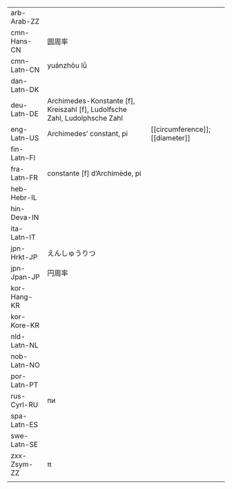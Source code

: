 | | | |
|-|-|-|
| arb-Arab-ZZ |  |  |
| cmn-Hans-CN | 圆周率 |  |
| cmn-Latn-CN | yuánzhōu lǜ |  |
| dan-Latn-DK |  |  |
| deu-Latn-DE | Archimedes-Konstante [f], Kreiszahl [f], Ludolfsche Zahl, Ludolphsche Zahl |  |
| eng-Latn-US | Archimedes’ constant, pi | [[circumference]]; [[diameter]] |
| fin-Latn-FI |  |  |
| fra-Latn-FR | constante [f] d’Archimède, pi |  |
| heb-Hebr-IL |  |  |
| hin-Deva-IN |  |  |
| ita-Latn-IT |  |  |
| jpn-Hrkt-JP | えんしゅうりつ |  |
| jpn-Jpan-JP | 円周率 |  |
| kor-Hang-KR |  |  |
| kor-Kore-KR |  |  |
| nld-Latn-NL |  |  |
| nob-Latn-NO |  |  |
| por-Latn-PT |  |  |
| rus-Cyrl-RU | пи |  |
| spa-Latn-ES |  |  |
| swe-Latn-SE |  |  |
| zxx-Zsym-ZZ | π |  |
|  |  |  |